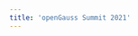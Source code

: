 ```yaml
---
title: 'openGauss Summit 2021'
---
```


<script setup lang="ts">
  import TheSummit from "@/views/summit/TheSummit2021.vue"
</script>

<TheSummit />
